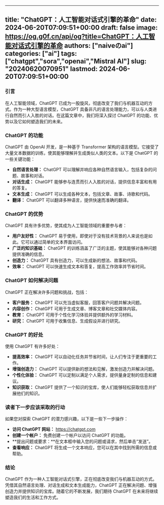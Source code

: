 
---
title: "ChatGPT：人工智能对话式引擎的革命"
date: 2024-06-20T07:09:51+00:00
draft: false
image: https://og.g0f.cn/api/og?title=ChatGPT：人工智能对话式引擎的革命
authors: ["naiveのai"]
categories: ["ai"]
tags: ["chatgpt","sora","openai","Mistral AI"]
slug: "20240620070951"
lastmod: 2024-06-20T07:09:51+00:00
---
### 引言

在人工智能领域，ChatGPT 已成为一股旋风，彻底改变了我们与机器互动的方式。作为一种大型语言模型，ChatGPT 具备非凡的语言处理能力，可以与人类进行自然而引人入胜的对话。在这篇文章中，我们将深入探讨 ChatGPT 的功能、优势以及它如何塑造我们的未来。

### ChatGPT 的功能

ChatGPT 由 OpenAI 开发，是一种基于 Transformer 架构的语言模型。它接受了大量文本数据的训练，使其能够理解并生成类似人类的文本。以下是 ChatGPT 的一些关键功能：

- **自然语言处理：** ChatGPT 可以理解并响应各种自然语言输入，包括复杂的问题、故事和对话。
- **对话生成：** ChatGPT 能够参与连贯而引人入胜的对话，提供信息丰富和有用的答复。
- **文本生成：** ChatGPT 可以生成各种文本，包括文章、故事、诗歌和代码。
- **翻译：** ChatGPT 可以翻译多种语言，提供快速而准确的翻译。

### ChatGPT 的优势

ChatGPT 具有许多优势，使其成为人工智能领域的重要参与者：

- **用户友好性：** ChatGPT 易于使用，即使对于没有技术背景的人来说也是如此。它可以通过简单的文本界面访问。
- **广泛的知识基础：** ChatGPT 的训练涵盖了广泛的主题，使其能够对各种问题提供准确的信息。
- **创造力：** ChatGPT 具有创造力，可以生成新的想法、故事和代码。
- **效率：** ChatGPT 可以快速生成文本和答复，提高工作效率并节省时间。

### ChatGPT 如何解决问题

ChatGPT 正在解决许多问题和挑战，包括：

- **客户服务：** ChatGPT 可以充当虚拟客服，回答客户问题并解决问题。
- **内容创作：** ChatGPT 可用于生成文章、博客文章和社交媒体内容。
- **教育：** ChatGPT 可用于个性化学习体验并提供额外的学习材料。
- **研究：** ChatGPT 可用于收集信息、生成假设并进行研究。

### ChatGPT 的好处

使用 ChatGPT 有许多好处：

- **提高效率：** ChatGPT 可以自动化任务并节省时间，让人们专注于更重要的工作。
- **增强创造力：** ChatGPT 可以提供新的想法和见解，激发创造力并解决问题。
- **个性化体验：** ChatGPT 可以定制以满足个人需求，提供量身定制的信息和建议。
- **知识获取：** ChatGPT 提供了一个知识的宝库，使人们能够轻松获取信息并扩展他们的知识。

### 读者下一步应该采取的行动

如果您对探索 ChatGPT 的潜力感兴趣，以下是一些下一步操作：

- **访问 ChatGPT 网站：** https://chatgpt.com
- **创建一个帐户：** 免费创建一个帐户以访问 ChatGPT 的功能。
- **提出问题或要求：**在文本框中输入您的问题或请求，然后单击“发送”。
- **查看响应：** ChatGPT 将生成一个文本响应，您可以在其中找到所需的信息或帮助。

### 结论

ChatGPT 作为一种人工智能对话式引擎，正在彻底改变我们与机器互动的方式。凭借其自然语言处理、对话生成和文本生成能力，ChatGPT 正在解决问题、增强创造力并提供知识的宝库。随着它的不断发展，我们期待 ChatGPT 在未来将继续塑造我们的生活和工作方式。